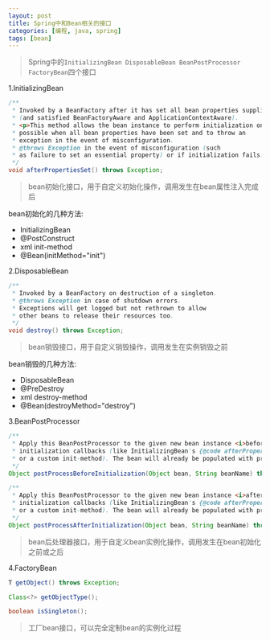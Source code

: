 ```yaml
---
layout: post
title: Spring中和Bean相关的接口
categories: [编程, java, spring]
tags: [bean]
---
```


> Spring中的`InitializingBean DisposableBean BeanPostProcessor FactoryBean`四个接口

1.InitializingBean
```java
/**
 * Invoked by a BeanFactory after it has set all bean properties supplied
 * (and satisfied BeanFactoryAware and ApplicationContextAware).
 * <p>This method allows the bean instance to perform initialization only
 * possible when all bean properties have been set and to throw an
 * exception in the event of misconfiguration.
 * @throws Exception in the event of misconfiguration (such
 * as failure to set an essential property) or if initialization fails.
 */
void afterPropertiesSet() throws Exception;
```
> bean初始化接口，用于自定义初始化操作，调用发生在bean属性注入完成后    

bean初始化的几种方法:
* InitializingBean
* @PostConstruct
* xml init-method
* @Bean(initMethod="init")

2.DisposableBean
```java
/**
 * Invoked by a BeanFactory on destruction of a singleton.
 * @throws Exception in case of shutdown errors.
 * Exceptions will get logged but not rethrown to allow
 * other beans to release their resources too.
 */
void destroy() throws Exception;
```
> bean销毁接口，用于自定义销毁操作，调用发生在实例销毁之前

bean销毁的几种方法:
* DisposableBean
* @PreDestroy
* xml destroy-method
* @Bean(destroyMethod="destroy")

3.BeanPostProcessor
```java
/**
 * Apply this BeanPostProcessor to the given new bean instance <i>before</i> any bean
 * initialization callbacks (like InitializingBean's {@code afterPropertiesSet}
 * or a custom init-method). The bean will already be populated with property values.
 */
Object postProcessBeforeInitialization(Object bean, String beanName) throws BeansException;

/**
 * Apply this BeanPostProcessor to the given new bean instance <i>after</i> any bean
 * initialization callbacks (like InitializingBean's {@code afterPropertiesSet}
 * or a custom init-method). The bean will already be populated with property values.
 */
Object postProcessAfterInitialization(Object bean, String beanName) throws BeansException;
```
> bean后处理器接口，用于自定义bean实例化操作，调用发生在bean初始化之前或之后

4.FactoryBean
```java
T getObject() throws Exception;

Class<?> getObjectType();

boolean isSingleton();
```
> 工厂bean接口，可以完全定制bean的实例化过程